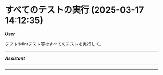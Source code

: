 <!-- Generated by SpecStory -->

# すべてのテストの実行 (2025-03-17 14:12:35)

_**User**_

テストやlintテスト等のすべてのテストを実行して。

---

_**Assistant**_



---



---

